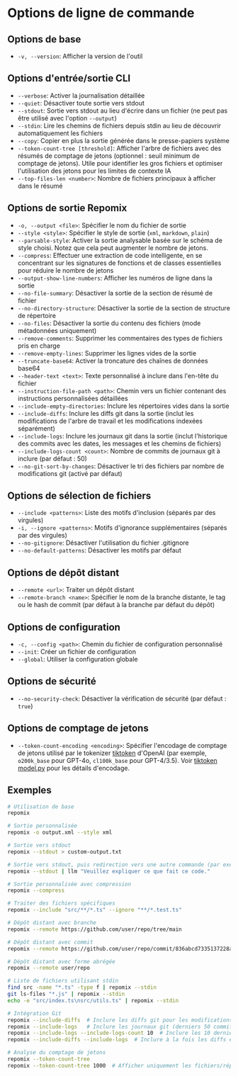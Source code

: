 # Options de ligne de commande

## Options de base
- `-v, --version`: Afficher la version de l'outil

## Options d'entrée/sortie CLI
- `--verbose`: Activer la journalisation détaillée
- `--quiet`: Désactiver toute sortie vers stdout
- `--stdout`: Sortie vers stdout au lieu d'écrire dans un fichier (ne peut pas être utilisé avec l'option `--output`)
- `--stdin`: Lire les chemins de fichiers depuis stdin au lieu de découvrir automatiquement les fichiers
- `--copy`: Copier en plus la sortie générée dans le presse-papiers système
- `--token-count-tree [threshold]`: Afficher l'arbre de fichiers avec des résumés de comptage de jetons (optionnel : seuil minimum de comptage de jetons). Utile pour identifier les gros fichiers et optimiser l'utilisation des jetons pour les limites de contexte IA
- `--top-files-len <number>`: Nombre de fichiers principaux à afficher dans le résumé

## Options de sortie Repomix
- `-o, --output <file>`: Spécifier le nom du fichier de sortie
- `--style <style>`: Spécifier le style de sortie (`xml`, `markdown`, `plain`)
- `--parsable-style`: Activer la sortie analysable basée sur le schéma de style choisi. Notez que cela peut augmenter le nombre de jetons.
- `--compress`: Effectuer une extraction de code intelligente, en se concentrant sur les signatures de fonctions et de classes essentielles pour réduire le nombre de jetons
- `--output-show-line-numbers`: Afficher les numéros de ligne dans la sortie
- `--no-file-summary`: Désactiver la sortie de la section de résumé de fichier
- `--no-directory-structure`: Désactiver la sortie de la section de structure de répertoire
- `--no-files`: Désactiver la sortie du contenu des fichiers (mode métadonnées uniquement)
- `--remove-comments`: Supprimer les commentaires des types de fichiers pris en charge
- `--remove-empty-lines`: Supprimer les lignes vides de la sortie
- `--truncate-base64`: Activer la troncature des chaînes de données base64
- `--header-text <text>`: Texte personnalisé à inclure dans l'en-tête du fichier
- `--instruction-file-path <path>`: Chemin vers un fichier contenant des instructions personnalisées détaillées
- `--include-empty-directories`: Inclure les répertoires vides dans la sortie
- `--include-diffs`: Inclure les diffs git dans la sortie (inclut les modifications de l'arbre de travail et les modifications indexées séparément)
- `--include-logs`: Inclure les journaux git dans la sortie (inclut l'historique des commits avec les dates, les messages et les chemins de fichiers)
- `--include-logs-count <count>`: Nombre de commits de journaux git à inclure (par défaut : 50)
- `--no-git-sort-by-changes`: Désactiver le tri des fichiers par nombre de modifications git (activé par défaut)

## Options de sélection de fichiers
- `--include <patterns>`: Liste des motifs d'inclusion (séparés par des virgules)
- `-i, --ignore <patterns>`: Motifs d'ignorance supplémentaires (séparés par des virgules)
- `--no-gitignore`: Désactiver l'utilisation du fichier .gitignore
- `--no-default-patterns`: Désactiver les motifs par défaut

## Options de dépôt distant
- `--remote <url>`: Traiter un dépôt distant
- `--remote-branch <name>`: Spécifier le nom de la branche distante, le tag ou le hash de commit (par défaut à la branche par défaut du dépôt)

## Options de configuration
- `-c, --config <path>`: Chemin du fichier de configuration personnalisé
- `--init`: Créer un fichier de configuration
- `--global`: Utiliser la configuration globale

## Options de sécurité
- `--no-security-check`: Désactiver la vérification de sécurité (par défaut : `true`)

## Options de comptage de jetons
- `--token-count-encoding <encoding>`: Spécifier l'encodage de comptage de jetons utilisé par le tokenizer [tiktoken](https://github.com/openai/tiktoken) d'OpenAI (par exemple, `o200k_base` pour GPT-4o, `cl100k_base` pour GPT-4/3.5). Voir [tiktoken model.py](https://github.com/openai/tiktoken/blob/main/tiktoken/model.py#L24) pour les détails d'encodage.


## Exemples

```bash
# Utilisation de base
repomix

# Sortie personnalisée
repomix -o output.xml --style xml

# Sortie vers stdout
repomix --stdout > custom-output.txt

# Sortie vers stdout, puis redirection vers une autre commande (par exemple, simonw/llm)
repomix --stdout | llm "Veuillez expliquer ce que fait ce code."

# Sortie personnalisée avec compression
repomix --compress

# Traiter des fichiers spécifiques
repomix --include "src/**/*.ts" --ignore "**/*.test.ts"

# Dépôt distant avec branche
repomix --remote https://github.com/user/repo/tree/main

# Dépôt distant avec commit
repomix --remote https://github.com/user/repo/commit/836abcd7335137228ad77feb28655d85712680f1

# Dépôt distant avec forme abrégée
repomix --remote user/repo

# Liste de fichiers utilisant stdin
find src -name "*.ts" -type f | repomix --stdin
git ls-files "*.js" | repomix --stdin
echo -e "src/index.ts\nsrc/utils.ts" | repomix --stdin

# Intégration Git
repomix --include-diffs  # Inclure les diffs git pour les modifications non commitées
repomix --include-logs   # Inclure les journaux git (derniers 50 commits par défaut)
repomix --include-logs --include-logs-count 10  # Inclure les 10 derniers commits
repomix --include-diffs --include-logs  # Inclure à la fois les diffs et les journaux

# Analyse du comptage de jetons
repomix --token-count-tree
repomix --token-count-tree 1000  # Afficher uniquement les fichiers/répertoires avec 1000+ jetons
```

